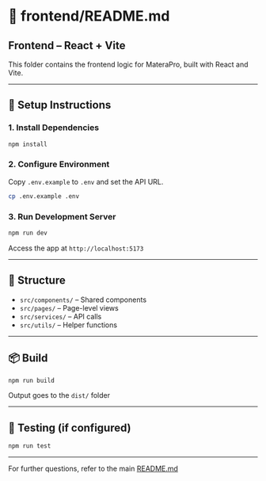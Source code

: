 # 📁 frontend/README.md

## Frontend – React + Vite

This folder contains the frontend logic for MateraPro, built with React and Vite.

---

## 🔧 Setup Instructions

### 1. Install Dependencies

```bash
npm install
```

### 2. Configure Environment

Copy `.env.example` to `.env` and set the API URL.

```bash
cp .env.example .env
```

### 3. Run Development Server

```bash
npm run dev
```

Access the app at `http://localhost:5173`

---

## 🧱 Structure

- `src/components/` – Shared components
- `src/pages/` – Page-level views
- `src/services/` – API calls
- `src/utils/` – Helper functions

---

## 📦 Build

```bash
npm run build
```

Output goes to the `dist/` folder

---

## 🧪 Testing (if configured)

```bash
npm run test
```

---

For further questions, refer to the main [README.md](../README.md)
